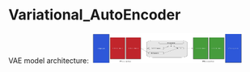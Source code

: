 # Variational_AutoEncoder

VAE model architecture:
<img src='imgs/vae_overview.png' width="60%" height="60" >
